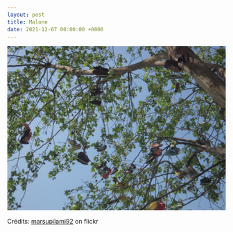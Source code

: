 ```yaml
---
layout: post
title: Malone
date: 2021-12-07 00:00:00 +0000
---
```


![Malone](/images/2021-12-07.jpg)

Crédits: [marsupilami92](https://www.flickr.com/people/marsupilami92/) on flickr
